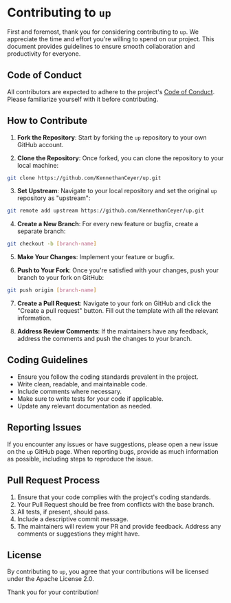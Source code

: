 # Contributing to `up`

First and foremost, thank you for considering contributing to `up`. We appreciate the time and effort you're willing to spend on our project. This document provides guidelines to ensure smooth collaboration and productivity for everyone.

## Code of Conduct

All contributors are expected to adhere to the project's [Code of Conduct](CODE_OF_CONDUCT.md). Please familiarize yourself with it before contributing.

## How to Contribute

1. **Fork the Repository**: Start by forking the `up` repository to your own GitHub account.

2. **Clone the Repository**: Once forked, you can clone the repository to your local machine:

```bash
git clone https://github.com/KennethanCeyer/up.git
```

3. **Set Upstream**: Navigate to your local repository and set the original `up` repository as "upstream":

```bash
git remote add upstream https://github.com/KennethanCeyer/up.git
```

4. **Create a New Branch**: For every new feature or bugfix, create a separate branch:

```bash
git checkout -b [branch-name]
```

5. **Make Your Changes**: Implement your feature or bugfix.

6. **Push to Your Fork**: Once you're satisfied with your changes, push your branch to your fork on GitHub:

```bash
git push origin [branch-name]
```

7. **Create a Pull Request**: Navigate to your fork on GitHub and click the "Create a pull request" button. Fill out the template with all the relevant information.

8. **Address Review Comments**: If the maintainers have any feedback, address the comments and push the changes to your branch.

## Coding Guidelines

- Ensure you follow the coding standards prevalent in the project.
- Write clean, readable, and maintainable code.
- Include comments where necessary.
- Make sure to write tests for your code if applicable.
- Update any relevant documentation as needed.

## Reporting Issues

If you encounter any issues or have suggestions, please open a new issue on the `up` GitHub page. When reporting bugs, provide as much information as possible, including steps to reproduce the issue.

## Pull Request Process

1. Ensure that your code complies with the project's coding standards.
2. Your Pull Request should be free from conflicts with the base branch.
3. All tests, if present, should pass.
4. Include a descriptive commit message.
5. The maintainers will review your PR and provide feedback. Address any comments or suggestions they might have.

## License

By contributing to `up`, you agree that your contributions will be licensed under the Apache License 2.0.

Thank you for your contribution!
